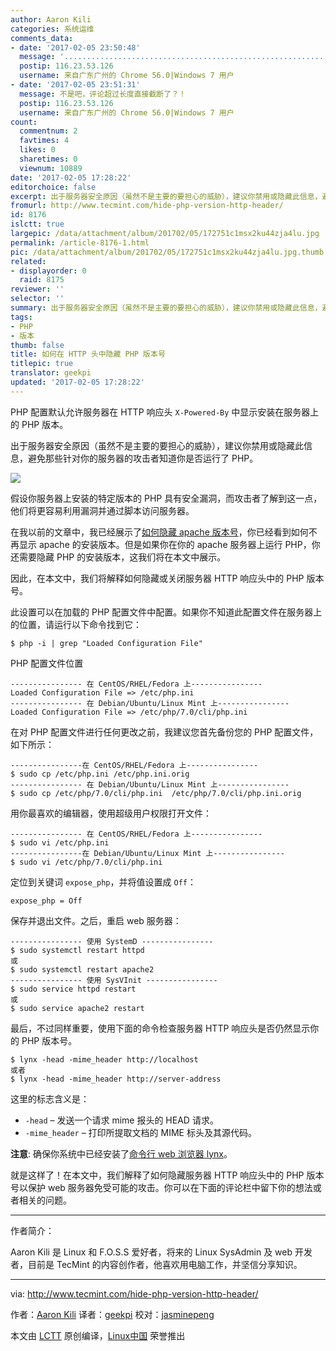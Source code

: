 ```yaml
---
author: Aaron Kili
categories: 系统运维
comments_data:
- date: '2017-02-05 23:50:48'
  message: '....................................................................................................................................................................................................................................................................................................................................................................................................................................................................................................................'
  postip: 116.23.53.126
  username: 来自广东广州的 Chrome 56.0|Windows 7 用户
- date: '2017-02-05 23:51:31'
  message: 不是吧，评论超过长度直接截断了？！
  postip: 116.23.53.126
  username: 来自广东广州的 Chrome 56.0|Windows 7 用户
count:
  commentnum: 2
  favtimes: 4
  likes: 0
  sharetimes: 0
  viewnum: 10889
date: '2017-02-05 17:28:22'
editorchoice: false
excerpt: 出于服务器安全原因（虽然不是主要的要担心的威胁），建议你禁用或隐藏此信息，避免那些针对你的服务器的攻击者知道你是否运行了 PHP。
fromurl: http://www.tecmint.com/hide-php-version-http-header/
id: 8176
islctt: true
largepic: /data/attachment/album/201702/05/172751c1msx2ku44zja4lu.jpg
permalink: /article-8176-1.html
pic: /data/attachment/album/201702/05/172751c1msx2ku44zja4lu.jpg.thumb.jpg
related:
- displayorder: 0
  raid: 8175
reviewer: ''
selector: ''
summary: 出于服务器安全原因（虽然不是主要的要担心的威胁），建议你禁用或隐藏此信息，避免那些针对你的服务器的攻击者知道你是否运行了 PHP。
tags:
- PHP
- 版本
thumb: false
title: 如何在 HTTP 头中隐藏 PHP 版本号
titlepic: true
translator: geekpi
updated: '2017-02-05 17:28:22'
---
```


PHP 配置默认允许服务器在 HTTP 响应头 `X-Powered-By` 中显示安装在服务器上的 PHP 版本。


出于服务器安全原因（虽然不是主要的要担心的威胁），建议你禁用或隐藏此信息，避免那些针对你的服务器的攻击者知道你是否运行了 PHP。


![](/data/attachment/album/201702/05/172751c1msx2ku44zja4lu.jpg)


假设你服务器上安装的特定版本的 PHP 具有安全漏洞，而攻击者了解到这一点，他们将更容易利用漏洞并通过脚本访问服务器。


在我以前的文章中，我已经展示了[如何隐藏 apache 版本号](/article-8175-1.html)，你已经看到如何不再显示 apache 的安装版本。但是如果你在你的 apache 服务器上运行 PHP，你还需要隐藏 PHP 的安装版本，这我们将在本文中展示。


因此，在本文中，我们将解释如何隐藏或关闭服务器 HTTP 响应头中的 PHP 版本号。


此设置可以在加载的 PHP 配置文件中配置。如果你不知道此配置文件在服务器上的位置，请运行以下命令找到它：



```
$ php -i | grep "Loaded Configuration File"

```

PHP 配置文件位置



```
---------------- 在 CentOS/RHEL/Fedora 上---------------- 
Loaded Configuration File => /etc/php.ini
---------------- 在 Debian/Ubuntu/Linux Mint 上---------------- 
Loaded Configuration File => /etc/php/7.0/cli/php.ini

```

在对 PHP 配置文件进行任何更改之前，我建议您首先备份您的 PHP 配置文件，如下所示：



```
----------------在 CentOS/RHEL/Fedora 上---------------- 
$ sudo cp /etc/php.ini /etc/php.ini.orig
---------------- 在 Debian/Ubuntu/Linux Mint 上---------------- 
$ sudo cp /etc/php/7.0/cli/php.ini  /etc/php/7.0/cli/php.ini.orig  

```

用你最喜欢的编辑器，使用超级用户权限打开文件：



```
---------------- 在 CentOS/RHEL/Fedora 上---------------- 
$ sudo vi /etc/php.ini
----------------在 Debian/Ubuntu/Linux Mint 上---------------- 
$ sudo vi /etc/php/7.0/cli/php.ini

```

定位到关键词 `expose_php`，并将值设置成 `Off`：



```
expose_php = Off

```

保存并退出文件。之后，重启 web 服务器：



```
---------------- 使用 SystemD ---------------- 
$ sudo systemctl restart httpd  
或
$ sudo systemctl restart apache2 
---------------- 使用 SysVInit ---------------- 
$ sudo service httpd restart  
或
$ sudo service apache2 restart

```

最后，不过同样重要，使用下面的命令检查服务器 HTTP 响应头是否仍然显示你的 PHP 版本号。



```
$ lynx -head -mime_header http://localhost 
或者
$ lynx -head -mime_header http://server-address

```

这里的标志含义是：


* `-head` – 发送一个请求 mime 报头的 HEAD 请求。
* `-mime_header` – 打印所提取文档的 MIME 标头及其源代码。


**注意**: 确保你系统中已经安装了[命令行 web 浏览器 lynx](http://www.tecmint.com/command-line-web-browsers/)。


就是这样了！在本文中，我们解释了如何隐藏服务器 HTTP 响应头中的 PHP 版本号以保护 web 服务器免受可能的攻击。你可以在下面的评论栏中留下你的想法或者相关的问题。




---


作者简介：


Aaron Kili 是 Linux 和 F.O.S.S 爱好者，将来的 Linux SysAdmin 及 web 开发者，目前是 TecMint 的内容创作者，他喜欢用电脑工作，并坚信分享知识。




---


via: <http://www.tecmint.com/hide-php-version-http-header/>


作者：[Aaron Kili](http://www.tecmint.com/author/aaronkili/) 译者：[geekpi](https://github.com/geekpi) 校对：[jasminepeng](https://github.com/jasminepeng)


本文由 [LCTT](https://github.com/LCTT/TranslateProject) 原创编译，[Linux中国](https://linux.cn/) 荣誉推出